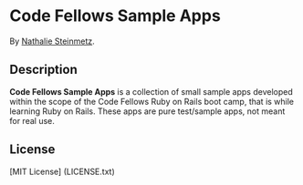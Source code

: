 # Code Fellows Sample Apps

By [Nathalie Steinmetz](http://www.linkedin.com/in/nathaliesteinmetz).

## Description
**Code Fellows Sample Apps** is a collection of small sample apps developed within the scope of the Code Fellows Ruby on Rails boot camp, that is while learning Ruby on Rails. These apps are pure test/sample apps, not meant for real use.

## License

[MIT License] (LICENSE.txt)
